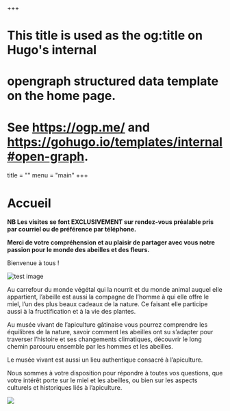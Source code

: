 +++
# This title is used as the og:title on Hugo's internal
# opengraph structured data template on the home page.
# See https://ogp.me/ and https://gohugo.io/templates/internal#open-graph.
title = ""
menu = "main"
+++



# Accueil

**NB Les visites se font EXCLUSIVEMENT sur rendez-vous préalable pris par courriel ou de préférence par téléphone.**

**Merci de votre compréhension et au plaisir de partager avec vous notre passion pour le monde des abeilles et des fleurs.**

Bienvenue à tous !

![test image](/images/deb23.jpg)

Au carrefour du monde végétal qui la nourrit et du monde animal auquel elle appartient, l’abeille est aussi la compagne de l’homme à qui elle offre le miel, l’un des plus beaux cadeaux de la nature. Ce faisant elle participe aussi à la fructification et à la vie des plantes.

Au musée vivant de l’apiculture gâtinaise vous pourrez comprendre les équilibres de la nature, savoir comment les abeilles ont su s’adapter pour traverser l’histoire et ses changements climatiques, découvrir le long chemin parcouru ensemble par les hommes et les abeilles.

Le musée vivant est aussi un lieu authentique consacré à l’apiculture.

Nous sommes à votre disposition pour répondre à toutes vos questions, que votre intérêt porte sur le miel et les abeilles, ou bien sur les aspects culturels et historiques liés à l’apiculture.

![](/images/tournesolscassine.jpg)
